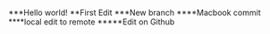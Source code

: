 ***Hello world!
**First Edit
***New branch
****Macbook commit
****local edit to remote
*****Edit on Github
